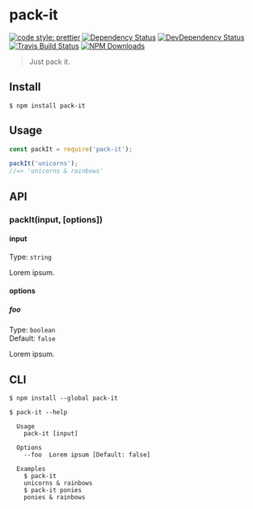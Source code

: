 # pack-it

[![code style: prettier](https://img.shields.io/badge/code_style-prettier-ff69b4.svg)](https://github.com/prettier/prettier)
[![Dependency Status](https://img.shields.io/david/m31271n/pack-it.svg)](#)
[![DevDependency Status](https://img.shields.io/david/m31271n/pack-it.svg)](#)
[![Travis Build Status](https://img.shields.io/travis/m31271n/pack-it.svg)](#)
[![NPM Downloads](https://img.shields.io/npm/dm/pack-it.svg)](#)


> Just pack it.

## Install

```
$ npm install pack-it
```

## Usage

```js
const packIt = require('pack-it');

packIt('unicorns');
//=> 'unicorns & rainbows'
```

## API

### packIt(input, [options])

#### input

Type: `string`

Lorem ipsum.

#### options

##### foo

Type: `boolean`<br>
Default: `false`

Lorem ipsum.

## CLI

```
$ npm install --global pack-it
```

```
$ pack-it --help

  Usage
    pack-it [input]

  Options
    --foo  Lorem ipsum [Default: false]

  Examples
    $ pack-it
    unicorns & rainbows
    $ pack-it ponies
    ponies & rainbows
```

